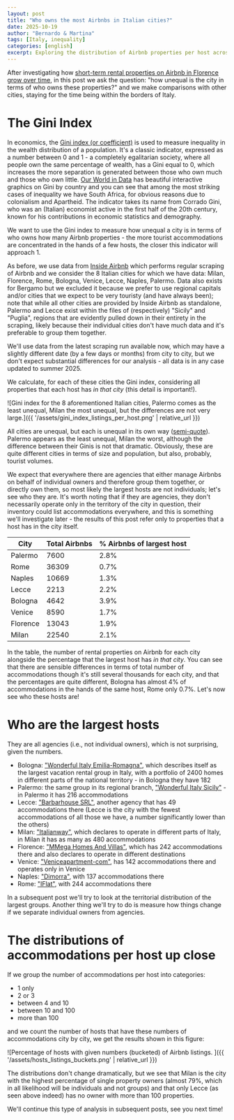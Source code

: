 ```yaml
---
layout: post
title: "Who owns the most Airbnbs in Italian cities?"
date: 2025-10-19
author: "Bernardo & Martina"
tags: [Italy, inequality]
categories: [english]
excerpt: Exploring the distribution of Airbnb properties per host across various cities
---
```


After investigating how [short-term rental properties on Airbnb in Florence grow over time](https://bernomone.github.io/citybreaking/english/2025/09/30/florence-trends.html), in this post we ask the question: "how unequal is the city in terms of who owns these properties?" and we make comparisons with other cities, staying for the time being within the borders of Italy.

# The Gini Index

In economics, the [Gini index (or coefficient)](https://en.wikipedia.org/wiki/Gini_coefficient) is used to measure inequality in the wealth distribution of a population. It's a classic indicator, expressed as a number between 0 and 1 - a completely egalitarian society, where all people own the same percentage of wealth, has a Gini equal to 0, which increases the more separation is generated between those who own much and those who own little. [Our World in Data](https://ourworldindata.org/grapher/economic-inequality-gini-index?time=2024) has beautiful interactive graphics on Gini by country and you can see that among the most striking cases of inequality we have South Africa, for obvious reasons due to colonialism and Apartheid. The indicator takes its name from Corrado Gini, who was an (Italian) economist active in the first half of the 20th century, known for his contributions in economic statistics and demography.

We want to use the Gini index to measure how unequal a city is in terms of who owns how many Airbnb properties - the more tourist accommodations are concentrated in the hands of a few hosts, the closer this indicator will approach 1.

As before, we use data from [Inside Airbnb](https://insideairbnb.com/about/) which performs regular scraping of Airbnb and we consider the 8 Italian cities for which we have data: Milan, Florence, Rome, Bologna, Venice, Lecce, Naples, Palermo. Data also exists for Bergamo but we excluded it because we prefer to use regional capitals and/or cities that we expect to be very touristy (and have always been); note that while all other cities are provided by Inside Airbnb as standalone, Palermo and Lecce exist within the files of (respectively) "Sicily" and "Puglia", regions that are evidently pulled down in their entirety in the scraping, likely because their individual cities don't have much data and it's preferable to group them together.

We'll use data from the latest scraping run available now, which may have a slightly different date (by a few days or months) from city to city, but we don't expect substantial differences for our analysis - all data is in any case updated to summer 2025.

We calculate, for each of these cities the Gini index, considering all properties that each host has *in that city* (this detail is important!).

![Gini index for the 8 aforementioned Italian cities, Palermo comes as the least unequal, Milan the most unequal, but the differences are not very large.]({{ '/assets/gini_index_listings_per_host.png' | relative_url }})

All cities are unequal, but each is unequal in its own way ([semi-quote](https://www.goodreads.com/quotes/7142-all-happy-families-are-alike-each-unhappy-family-is-unhappy)).
Palermo appears as the least unequal, Milan the worst, although the difference between their Ginis is not that dramatic. Obviously, these are quite different cities in terms of size and population, but also, probably, tourist volumes.

We expect that everywhere there are agencies that either manage Airbnbs on behalf of individual owners and therefore group them together, or directly own them, so most likely the largest hosts are not individuals; let's see who they are. It's worth noting that if they are agencies, they don't necessarily operate only in the territory of the city in question, their inventory could list accommodations everywhere, and this is something we'll investigate later - the results of this post refer only to properties that a host has in the city itself.

| City  | Total Airbnbs | % Airbnbs of largest host |
| ------------- | ------------- | ------------- |
| Palermo  | 7600  | 2.8% |
| Rome  | 36309  | 0.7% |
| Naples | 10669  | 1.3% |
| Lecce | 2213  | 2.2% |
| Bologna | 4642  | 3.9% |
| Venice  | 8590  | 1.7% |
| Florence | 13043  | 1.9% |
| Milan  | 22540  | 2.1% |

In the table, the number of rental properties on Airbnb for each city alongside the percentage that the largest host has *in that city*. You can see that there are sensible differences in terms of total number of accommodations though it's still several thousands for each city, and that the percentages are quite different, Bologna has almost 4% of accommodations in the hands of the same host, Rome only 0.7%. Let's now see who these hosts are!

# Who are the largest hosts

They are all agencies (i.e., not individual owners), which is not surprising, given the numbers.

* Bologna: ["Wonderful Italy Emilia-Romagna"](https://www.airbnb.co.uk/users/show/487811050), which describes itself as the largest vacation rental group in Italy, with a portfolio of 2400 homes in different parts of the national territory - in Bologna they have 182
* Palermo: the same group in its regional branch, ["Wonderful Italy Sicily"](https://www.airbnb.co.uk/users/show/487814742) - in Palermo it has 216 accommodations
* Lecce: ["Barbarhouse SRL"](https://www.airbnb.co.uk/users/show/9632167), another agency that has 49 accommodations there (Lecce is the city with the fewest accommodations of all those we have, a number significantly lower than the others)
* Milan: ["Italianway"](https://www.airbnb.com/users/show/27693585), which declares to operate in different parts of Italy, in Milan it has as many as 480 accommodations
* Florence: ["MMega Homes And Villas"](https://www.airbnb.co.uk/users/show/23904874), which has 242 accommodations there and also declares to operate in different destinations
* Venice: ["Veniceapartment-com"](https://www.airbnb.com/users/show/2634978), has 142 accommodations there and operates only in Venice
* Naples: ["Dimorra"](https://www.airbnb.co.uk/users/show/128841116), with 137 accommodations there
* Rome: ["IFlat"](https://www.airbnb.co.uk/users/show/23532561), with 244 accommodations there

In a subsequent post we'll try to look at the territorial distribution of the largest groups. Another thing we'll try to do is measure how things change if we separate individual owners from agencies.

# The distributions of accommodations per host up close

If we group the number of accommodations per host into categories:

* 1 only
* 2 or 3
* between 4 and 10
* between 10 and 100
* more than 100

and we count the number of hosts that have these numbers of accommodations city by city, we get the results shown in this figure:

![Percentage of hosts with given numbers (bucketed) of Airbnb listings. ]({{ '/assets/hosts_listings_buckets.png' | relative_url }})

The distributions don't change dramatically, but we see that Milan is the city with the highest percentage of single property owners (almost 79%, which in all likelihood will be individuals and not groups) and that only Lecce (as seen above indeed) has no owner with more than 100 properties.

We'll continue this type of analysis in subsequent posts, see you next time!